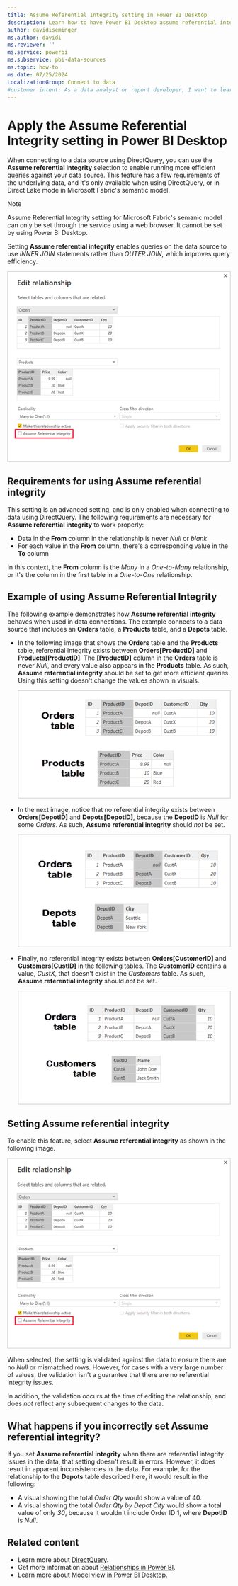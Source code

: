 ```yaml
---
title: Assume Referential Integrity setting in Power BI Desktop
description: Learn how to have Power BI Desktop assume referential integrity, which enables queries to use INNER JOIN statements.
author: davidiseminger
ms.author: davidi
ms.reviewer: ''
ms.service: powerbi
ms.subservice: pbi-data-sources
ms.topic: how-to
ms.date: 07/25/2024
LocalizationGroup: Connect to data
#customer intent: As a data analyst or report developer, I want to learn how to apply the Assume referential integrity setting in Power BI Desktop so that I can improve query efficiency when using DirectQuery.
---
```

# Apply the Assume Referential Integrity setting in Power BI Desktop

When connecting to a data source using DirectQuery, you can use the **Assume referential integrity** selection to enable running more efficient queries against your data source. This feature has a few requirements of the underlying data, and it's only available when using DirectQuery, or in Direct Lake mode in Microsoft Fabric's semantic model.

> [!NOTE]
> Assume Referential Integrity setting for Microsoft Fabric's semanic model can only be set through the service using a web browser. It cannot be set by using Power BI Desktop.

Setting **Assume referential integrity** enables queries on the data source to use *INNER JOIN* statements rather than *OUTER JOIN*, which improves query efficiency.

![Screenshot of an Edit Relationship dialog to select Assume Referential Integrity.](media/desktop-assume-referential-integrity/assume-referential-integrity_1.png)

## Requirements for using Assume referential integrity

This setting is an advanced setting, and is only enabled when connecting to data using DirectQuery. The following requirements are necessary for **Assume referential integrity** to work properly:

- Data in the **From** column in the relationship is never *Null* or *blank*
- For each value in the **From** column, there's a corresponding value in the **To** column

In this context, the **From** column is the *Many* in a *One-to-Many* relationship, or it's the column in the first table in a *One-to-One* relationship.

## Example of using Assume Referential Integrity

The following example demonstrates how **Assume referential integrity** behaves when used in data connections. The example connects to a data source that includes an **Orders** table, a **Products** table, and a **Depots** table.

- In the following image that shows the **Orders** table and the **Products** table, referential integrity exists between **Orders[ProductID]** and **Products[ProductID]**. The **[ProductID]** column in the **Orders** table is never *Null*, and every value also appears in the **Products** table. As such, **Assume referential integrity** should be set to get more efficient queries. Using this setting doesn't change the values shown in visuals.

  ![Screenshot of Orders table and Products table.](media/desktop-assume-referential-integrity/assume-referential-integrity_2.png)

- In the next image, notice that no referential integrity exists between **Orders[DepotID]** and **Depots[DepotID]**, because the **DepotID** is *Null* for some *Orders*. As such, **Assume referential integrity** should *not* be set.

  ![Screenshot of Orders table and Depots table.](media/desktop-assume-referential-integrity/assume-referential-integrity_3.png)

- Finally, no referential integrity exists between **Orders[CustomerID]** and **Customers[CustID]** in the following tables. The **CustomerID** contains a value, *CustX*, that doesn't exist in the *Customers* table. As such, **Assume referential integrity** should *not* be set.

  ![Screenshot of Orders table and Customers table.](media/desktop-assume-referential-integrity/assume-referential-integrity_4.png)

## Setting Assume referential integrity

To enable this feature, select **Assume referential integrity** as shown in the following image.

![Screenshot of an Edit Relationship dialog that allows you to select Assume Referential Integrity.](media/desktop-assume-referential-integrity/assume-referential-integrity_1.png)

When selected, the setting is validated against the data to ensure there are no *Null* or mismatched rows. However, for cases with a very large number of values, the validation isn't a guarantee that there are no referential integrity issues.

In addition, the validation occurs at the time of editing the relationship, and does *not* reflect any subsequent changes to the data.

## What happens if you incorrectly set Assume referential integrity?

If you set **Assume referential integrity** when there are referential integrity issues in the data, that setting doesn't result in errors. However, it does result in apparent inconsistencies in the data. For example, for the relationship to the **Depots** table described here, it would result in the following:

- A visual showing the total *Order Qty* would show a value of 40.
- A visual showing the total *Order Qty by Depot City* would show a total value of only *30*, because it wouldn't include Order ID 1, where **DepotID** is *Null*.

## Related content

- Learn more about [DirectQuery](desktop-use-directquery.md).
- Get more information about [Relationships in Power BI](../transform-model/desktop-create-and-manage-relationships.md).
- Learn more about [Model view in Power BI Desktop](../transform-model/desktop-relationship-view.md).
